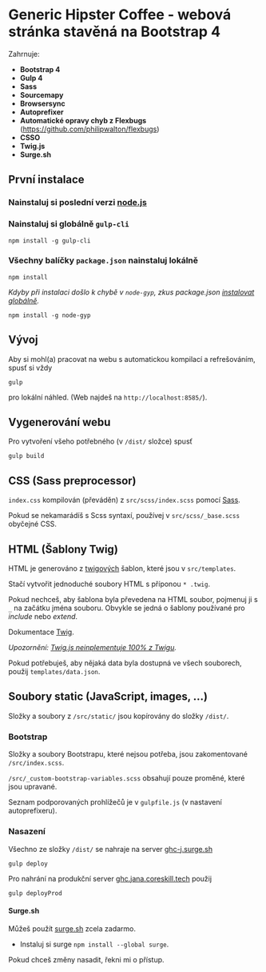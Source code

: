 # Generic Hipster Coffee - webová stránka stavěná na Bootstrap 4

Zahrnuje:

- **Bootstrap 4**
- **Gulp 4**
- **Sass**
- **Sourcemapy**
- **Browsersync** 
- **Autoprefixer**
- **Automatické opravy chyb z Flexbugs** (https://github.com/philipwalton/flexbugs) 
- **CSSO**
- **Twig.js**
- **Surge.sh**


## První instalace

### Nainstaluj si poslední verzi [node.js](https://nodejs.org/)

### Nainstaluj si globálně `gulp-cli` 

```shell
npm install -g gulp-cli
```

### Všechny balíčky `package.json` nainstaluj lokálně

```shell
npm install
```

_Kdyby při instalaci došlo k chybě v `node-gyp`, zkus package.json [instalovat globálně](https://github.com/nodejs/node-gyp#installation)._

```shell
npm install -g node-gyp
```


## Vývoj

Aby si mohl(a) pracovat na webu s automatickou kompilací a refrešováním, spusť si vždy

```shell
gulp
```

pro lokální náhled. (Web najdeš na `http://localhost:8585/`).

## Vygenerování webu

Pro vytvoření všeho potřebného (v `/dist/` složce) spusť 

```shell
gulp build
```

## CSS (Sass preprocessor)

`index.css` kompilován (převáděn) z `src/scss/index.scss` pomocí [Sass](http://sass-lang.com/).

Pokud se nekamarádíš s Scss syntaxí, používej v `src/scss/_base.scss` obyčejné CSS.


## HTML (Šablony Twig)

HTML je generováno z [twigových](https://github.com/twigjs/twig.js/) šablon, které jsou v `src/templates`.

Stačí vytvořit jednoduché soubory HTML s příponou `* .twig`.  

Pokud nechceš, aby šablona byla převedena na HTML soubor, pojmenuj ji s `_` na začátku jména souboru. Obvykle se jedná o šablony používané pro _include_ nebo _extend_.

Dokumentace [Twig](https://twig.symfony.com/doc/2.x/templates.html).

_Upozornění: [Twig.js neinplementuje 100% z Twigu](https://github.com/twigjs/twig.js/wiki/Implementation-Notes)._

Pokud potřebuješ, aby nějaká data byla dostupná ve všech souborech, použij `templates/data.json`.


## Soubory static (JavaScript, images, …)

Složky a soubory z `/src/static/` jsou kopírovány do složky `/dist/`.


### Bootstrap

Složky a soubory Bootstrapu, které nejsou potřeba, jsou zakomentované `/src/index.scss`.

`/src/_custom-bootstrap-variables.scss` obsahují pouze proměné, které jsou upravané.

Seznam podporovaných prohlížečů je v `gulpfile.js` (v nastavení autoprefixeru).


### Nasazení

Všechno ze složky `/dist/` se nahraje na server [ghc-j.surge.sh](https://ghc-j.surge.sh)

```shell
gulp deploy
```

Pro nahrání na produkční server [ghc.jana.coreskill.tech](http://ghc.jana.coreskill.tech) použij


```shell
gulp deployProd
```

#### Surge.sh

Můžeš použít [surge.sh](https://surge.sh) zcela zadarmo.

- Instaluj si surge `npm install --global surge`.

Pokud chceš změny nasadit, řekni mi o přístup.

